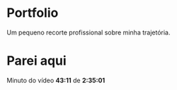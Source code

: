 # Portfolio
Um pequeno recorte profissional sobre minha trajetória.
<h1>Parei aqui</h1>
<p>Minuto do vídeo <b>43:11</b> de <b>2:35:01</b></p>